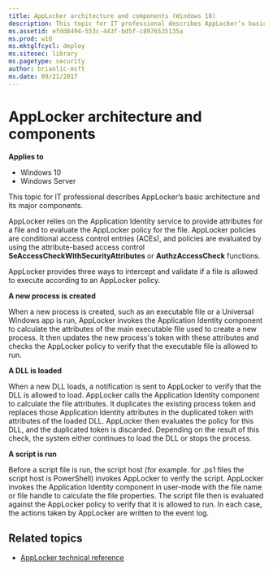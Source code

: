 ```yaml
---
title: AppLocker architecture and components (Windows 10)
description: This topic for IT professional describes AppLocker’s basic architecture and its major components.
ms.assetid: efdd8494-553c-443f-bd5f-c8976535135a
ms.prod: w10
ms.mktglfcycl: deploy
ms.sitesec: library
ms.pagetype: security
author: brianlic-msft
ms.date: 09/21/2017
---
```


# AppLocker architecture and components

**Applies to**
 -   Windows 10 
 -   Windows Server

This topic for IT professional describes AppLocker’s basic architecture and its major components.

AppLocker relies on the Application Identity service to provide attributes for a file and to evaluate the AppLocker policy for the file. AppLocker policies are conditional access control entries (ACEs), and policies are evaluated by using the attribute-based access control **SeAccessCheckWithSecurityAttributes** or **AuthzAccessCheck** functions.

AppLocker provides three ways to intercept and validate if a file is allowed to execute according to an AppLocker policy.

**A new process is created**

When a new process is created, such as an executable file or a Universal Windows app is run, AppLocker invokes the Application Identity component to calculate the attributes of the main executable file used to create a new process. It then updates the new process's token with these attributes and checks the AppLocker policy to verify that the executable file is allowed to run.

**A DLL is loaded**

When a new DLL loads, a notification is sent to AppLocker to verify that the DLL is allowed to load. AppLocker calls the Application Identity component to calculate the file attributes. It duplicates the existing process token and replaces those Application Identity attributes in the duplicated token with attributes of the loaded DLL. AppLocker then evaluates the policy for this DLL, and the duplicated token is discarded. Depending on the result of this check, the system either continues to load the DLL or stops the process.

**A script is run**

Before a script file is run, the script host (for example. for .ps1 files the script host is PowerShell) invokes AppLocker to verify the script. AppLocker invokes the Application Identity component in user-mode with the file name or file handle to calculate the file properties. The script file then is evaluated against the AppLocker policy to verify that it is allowed to run. In each case, the actions taken by AppLocker are written to the event log.

## Related topics

- [AppLocker technical reference](applocker-technical-reference.md)
 
 
